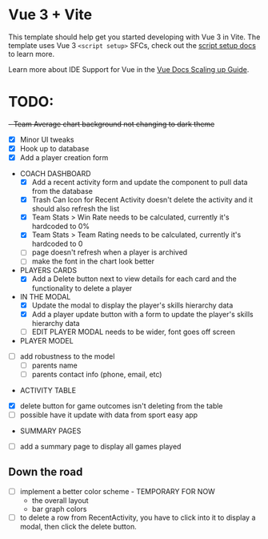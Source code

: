 # Vue 3 + Vite

This template should help get you started developing with Vue 3 in Vite. The template uses Vue 3 `<script setup>` SFCs, check out the [script setup docs](https://v3.vuejs.org/api/sfc-script-setup.html#sfc-script-setup) to learn more.

Learn more about IDE Support for Vue in the [Vue Docs Scaling up Guide](https://vuejs.org/guide/scaling-up/tooling.html#ide-support).

# TODO:

~~- Team Average chart background not changing to dark theme~~

- [x] Minor UI tweaks
- [x] Hook up to database
- [x] Add a player creation form

- COACH DASHBOARD
  - [x] Add a recent activity form and update the component to pull data from the database
  - [x] Trash Can Icon for Recent Activity doesn't delete the activity and it should also refresh the list
  - [x] Team Stats > Win Rate needs to be calculated, currently it's hardcoded to 0%
  - [x] Team Stats > Team Rating needs to be calculated, currently it's hardcoded to 0
  - [ ] page doesn't refresh when a player is archived
  - [ ] make the font in the chart look better
  
- PLAYERS CARDS
  - [x] Add a Delete button next to view details for each card and the functionality to delete a player

- IN THE MODAL
  - [x] Update the modal to display the player's skills hierarchy data
  - [x] Add a player update button with a form to update the player's skills hierarchy data
  - [ ] EDIT PLAYER MODAL needs to be wider, font goes off screen
  
- PLAYER MODEL
- [ ] add robustness to the model
  - [ ] parents name
  - [ ] parents contact info (phone, email, etc)
  
- ACTIVITY TABLE
- [x] delete button for game outcomes isn't deleting from the table
- [ ] possible have it update with data from sport easy app
  
- SUMMARY PAGES
- [ ] add a summary page to display all games played

## Down the road
- [ ] implement a better color scheme - TEMPORARY FOR NOW
  - the overall layout 
  - bar graph colors
- [ ] to delete a row from RecentActivity, you have to click into it to display a modal, then click the delete button.